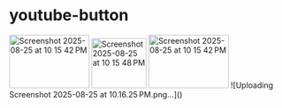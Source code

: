 # youtube-button
<img width="145" height="97" alt="Screenshot 2025-08-25 at 10 15 42 PM" src="https://github.com/user-attachments/assets/1eb1c782-0fb5-4b26-b931-9d86f0be4d30" />
<img width="99" height="91" alt="Screenshot 2025-08-25 at 10 15 48 PM" src="https://github.com/user-attachments/assets/139fbe44-5974-4386-8ce6-3b0699fe0a85" />
<img width="145" height="97" alt="Screenshot 2025-08-25 at 10 15 42 PM" src="https://github.com/user-attachments/assets/d35aae8a-b4e7-490c-bc37-c0d173088e88" />
![Uploading Screenshot 2025-08-25 at 10.16.25 PM.png…]()
